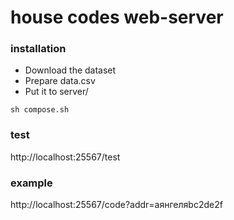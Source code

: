 # house codes web-server
### installation  
- Download the dataset  
- Prepare data.csv  
- Put it to server/
```
sh compose.sh
```
### test
http://localhost:25567/test
### example
http://localhost:25567/code?addr=aянгеляbc2de2f
